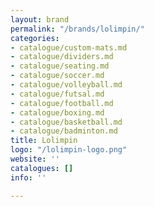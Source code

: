 ```yaml
---
layout: brand
permalink: "/brands/lolimpin/"
categories:
- catalogue/custom-mats.md
- catalogue/dividers.md
- catalogue/seating.md
- catalogue/soccer.md
- catalogue/volleyball.md
- catalogue/futsal.md
- catalogue/football.md
- catalogue/boxing.md
- catalogue/basketball.md
- catalogue/badminton.md
title: Lolimpin
logo: "/lolimpin-logo.png"
website: ''
catalogues: []
info: ''

---
```

